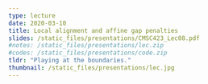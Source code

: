 ```yaml
---
type: lecture
date: 2020-03-10
title: Local alignment and affine gap penalties
slides: /static_files/presentations/CMSC423_Lec08.pdf
#notes: /static_files/presentations/lec.zip
#codes: /static_files/presentations/code.zip
tldr: "Playing at the boundaries."
thumbnail: /static_files/presentations/lec.jpg
---
```

